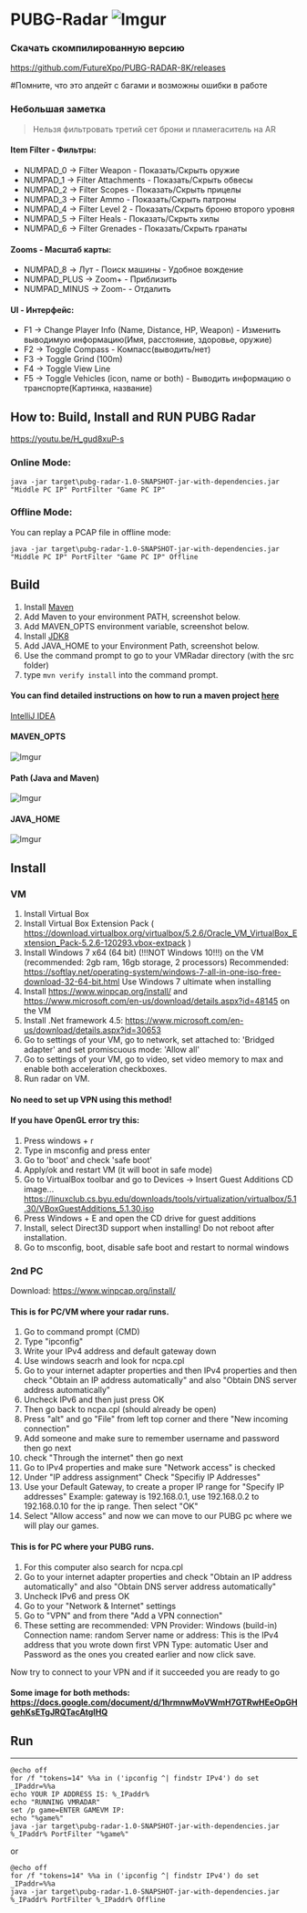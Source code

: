 # PUBG-Radar ![Imgur](https://i.imgur.com/wrclp9L.png)

### Скачать скомпилированную версию

https://github.com/FutureXpo/PUBG-RADAR-8K/releases

#Помните, что это апдейт с багами и возможны ошибки в работе

### Небольшая заметка
>Нельзя фильтровать третий сет брони и пламегаситель на AR

#### Item Filter - Фильтры:
* NUMPAD_0 -> Filter Weapon - Показать/Скрыть оружие
* NUMPAD_1 -> Filter Attachments - Показать/Скрыть обвесы
* NUMPAD_2 -> Filter Scopes - Показать/Скрыть прицелы
* NUMPAD_3 -> Filter Ammo - Показать/Скрыть патроны
* NUMPAD_4 -> Filter Level 2 - Показать/Скрыть броню второго уровня
* NUMPAD_5 -> Filter Heals - Показать/Скрыть хилы
* NUMPAD_6 -> Filter Grenades - Показать/Скрыть гранаты

#### Zooms - Масштаб карты:
* NUMPAD_8 -> Лут - Поиск машины - Удобное вождение
* NUMPAD_PLUS ->  Zoom+ - Приблизить
* NUMPAD_MINUS -> Zoom- - Отдалить

#### UI - Интерфейс:
* F1 -> Change Player Info (Name, Distance, HP, Weapon) - Изменить выводимую информацию(Имя, расстояние, здоровье, оружие)
* F2 -> Toggle Compass - Компасс(выводить/нет)
* F3 -> Toggle Grind (100m)
* F4 -> Toggle View Line
* F5 -> Toggle Vehicles (icon, name or both) - Выводить информацию о транспорте(Картинка, название)


## How to: Build, Install and RUN PUBG Radar
https://youtu.be/H_gud8xuP-s

### Online Mode:
`java -jar target\pubg-radar-1.0-SNAPSHOT-jar-with-dependencies.jar "Middle PC IP" PortFilter "Game PC IP"`

### Offline Mode:
You can replay a PCAP file in offline mode:

`java -jar target\pubg-radar-1.0-SNAPSHOT-jar-with-dependencies.jar "Middle PC IP" PortFilter "Game PC IP" Offline`


## Build

1. Install [Maven](https://maven.apache.org/install.html)
2. Add Maven to your environment PATH, screenshot below.
3. Add MAVEN_OPTS environment variable, screenshot below.
4. Install [JDK8](http://www.oracle.com/technetwork/java/javase/downloads/jdk8-downloads-2133151.html)
5. Add JAVA_HOME to your Environment Path, screenshot below.
6. Use the command prompt to go to your VMRadar directory (with the src folder)
7. type `mvn verify install` into the command prompt.

#### You can find detailed instructions on how to run a maven project [here](https://maven.apache.org/run.html)

[IntelliJ IDEA](https://www.jetbrains.com/idea/?fromMenu)

#### MAVEN_OPTS
![Imgur](https://i.imgur.com/aWCdgUX.png)

#### Path (Java and Maven)
![Imgur](https://i.imgur.com/hSCYrCM.png)

#### JAVA_HOME
![Imgur](https://i.imgur.com/4zT1YNR.png)

## Install

### VM

1. Install Virtual Box
2. Install Virtual Box Extension Pack ( https://download.virtualbox.org/virtualbox/5.2.6/Oracle_VM_VirtualBox_Extension_Pack-5.2.6-120293.vbox-extpack )
3. Install Windows 7  x64 (64 bit) (!!!NOT Windows 10!!!) on the VM (recommended: 2gb ram, 16gb storage, 2 processors)
Recommended: https://softlay.net/operating-system/windows-7-all-in-one-iso-free-download-32-64-bit.html
Use Windows 7 ultimate when installing
4. Install https://www.winpcap.org/install/ and https://www.microsoft.com/en-us/download/details.aspx?id=48145 on the VM
5. Install .Net framework 4.5: https://www.microsoft.com/en-us/download/details.aspx?id=30653
6. Go to settings of your VM, go to network, set attached to: 'Bridged adapter' and set promiscuous mode: 'Allow all'
7. Go to settings of your VM, go to video, set video memory to max and enable both acceleration checkboxes.
8. Run radar on VM.

#### No need to set up VPN using this method!

#### If you have OpenGL error try this:

1. Press windows + r
2. Type in msconfig and press enter
3. Go to 'boot' and check 'safe boot'
4. Apply/ok and restart VM (it will boot in safe mode)
5. Go to VirtualBox toolbar and go to Devices -> Insert Guest Additions CD image... https://linuxclub.cs.byu.edu/downloads/tools/virtualization/virtualbox/5.1.30/VBoxGuestAdditions_5.1.30.iso
6. Press Windows + E and open the CD drive for guest additions
7. Install, select Direct3D support when installing! Do not reboot after installation.
8. Go to msconfig, boot, disable safe boot and restart to normal windows

### 2nd PC

Download:
https://www.winpcap.org/install/

#### This is for PC/VM where your radar runs.
1. Go to command prompt (CMD) 
2. Type "ipconfig"
3. Write your IPv4 address and default gateway down
4. Use windows seacrh and look for ncpa.cpl
5. Go to your internet adapter properties and then IPv4 properties and then check "Obtain an IP address automatically" and also "Obtain DNS server address automatically"
6. Uncheck IPv6 and then just press OK
7. Then go back to ncpa.cpl (should already be open)
8. Press "alt" and go "File" from left top corner and there "New incoming connection"
9. Add someone and make sure to remember username and password then go next
10. check "Through the internet" then go next
11. Go to IPv4 properties and make sure "Network access" is checked
12. Under "IP address assignment" Check "Specifiy IP Addresses" 
13. Use your Default Gateway, to create a proper IP range for "Specify IP addresses" Example: gateway is 192.168.0.1, use 192.168.0.2 to 192.168.0.10 for the ip range. Then select "OK" 
14. Select "Allow access" and now we can move to our PUBG pc where we will play our games.

#### This is for PC where your PUBG runs.
1. For this computer also search for ncpa.cpl
2. Go to your internet adapter properties and check "Obtain an IP address automatically" and also "Obtain DNS server address automatically"
3. Uncheck IPv6 and press OK
4. Go to your "Network & Internet" settings
5. Go to "VPN" and from there "Add a VPN connection"
6. These setting are recommended: 
VPN Provider: Windows (build-in)
Connection name: random
Server name or address: This is the IPv4 address that you wrote down first
VPN Type: automatic
User and Password as the ones you created earlier and now click save.

Now try to connect to your VPN and if it succeeded you are ready to go

#### Some image for both methods: https://docs.google.com/document/d/1hrmnwMoVWmH7GTRwHEeOpGHgehKsETgJRQTacAtgIHQ

## Run
-----------------

```
@echo off
for /f "tokens=14" %%a in ('ipconfig ^| findstr IPv4') do set _IPaddr=%%a
echo YOUR IP ADDRESS IS: %_IPaddr%
echo "RUNNING VMRADAR"
set /p game=ENTER GAMEVM IP:
echo "%game%"
java -jar target\pubg-radar-1.0-SNAPSHOT-jar-with-dependencies.jar %_IPaddr% PortFilter "%game%"
```
or

```
@echo off
for /f "tokens=14" %%a in ('ipconfig ^| findstr IPv4') do set _IPaddr=%%a
java -jar target\pubg-radar-1.0-SNAPSHOT-jar-with-dependencies.jar %_IPaddr% PortFilter %_IPaddr% Offline

```
